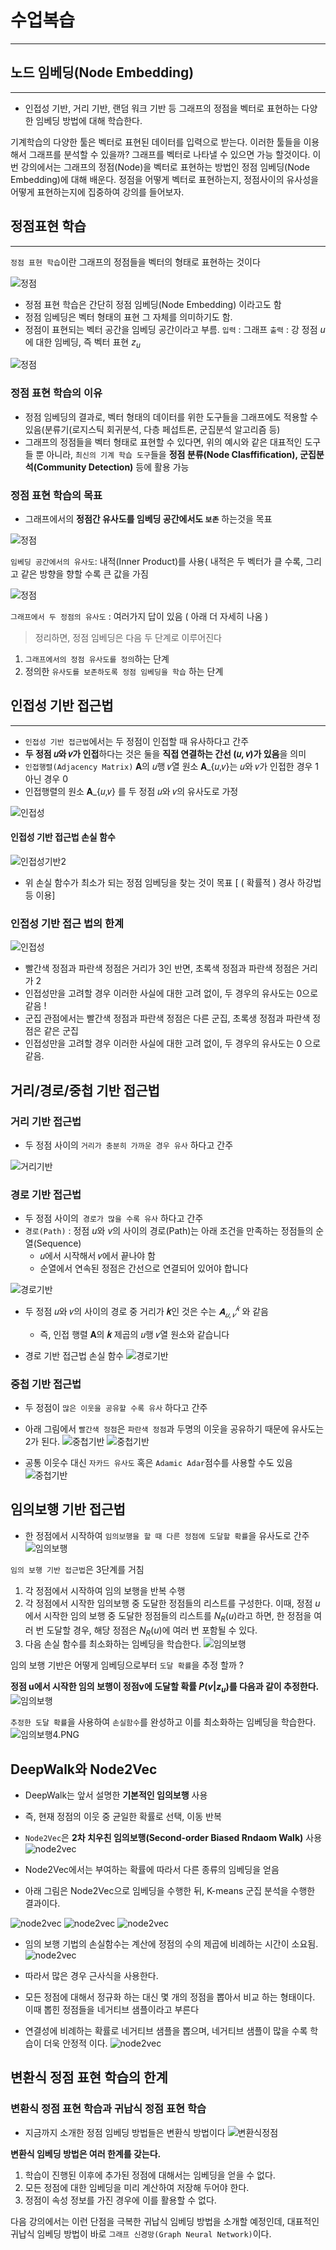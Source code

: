 
# 수업복습
---


## 노드 임베딩(Node Embedding)
---
- 인접성 기반, 거리 기반, 랜덤 워크 기반 등 그래프의 정점을 벡터로 표현하는 다양한 임베딩 방법에 대해 학습한다.

기계학습의 다양한 툴은 벡터로 표현된 데이터를 입력으로 받는다.
이러한 툴들을 이용해서 그래프를 분석할 수 있을까? 그래프를 벡터로 나타낼 수 있으면 가능 할것이다. 이번 강의에서는 그래프의 정점(Node)을 벡터로 표현하는 방법인 정점 임베딩(Node Embedding)에 대해 배운다. 정점을 어떻게 벡터로 표현하는지, 정점사이의 유사성을 어떻게 표현하는지에 집중하여 강의를 들어보자.

## 정점표현 학습
---
`정점 표현 학습`이란 그래프의 정점들을 벡터의 형태로 표현하는 것이다 


![정점](정점표현학습.PNG)

- 정점 표현 학습은 간단히 정점 임베딩(Node Embedding) 이라고도 함
- 정점 임베딩은 벡터 형태의 표현 그 자체를 의미하기도 함.
- 정점이 표현되는 벡터 공간을 임베딩 공간이라고 부름.
`입력` : 그래프
`출력` : 강 정점 $u$에 대한 임베딩, 즉 벡터 표현 $z_u$

![정점](정점표현학습2.PNG)

### 정점 표현 학습의 이유
- 정점 임베딩의 결과로, 벡터 형태의 데이터를 위한 도구들을 그래프에도 적용할 수 있음(분류기(로지스틱 회귀분석, 다층 페섭트론, 군집분석 알고리즘 등)
- 그래프의 정점들을 벡터 형태로 표현할 수 있다면, 위의 예시와 같은 대표적인 도구들 뿐 아니라, `최신의 기계 학습 도구`들을 **정점 분류(Node Clasffification), 군집분석(Community Detection)** 등에 활용 가능

### 정점 표현 학습의 목표
- 그래프에서의 **정점간 유사도를 임베딩 공간에서도 `보존`** 하는것을 목표

![정점](정점표현학습3.PNG)

`임베딩 공간에서의 유사도`: 내적(Inner Product)를 사용( 내적은 두 벡터가 클 수록, 그리고 같은 방향을 향할 수록 큰 값을 가짐

![정점](정점표현학습4.PNG)

`그래프에서 두 정점의 유사도` : 여러가지 답이 있음 ( 아래 더 자세히 나옴 )

> 정리하면, 정점 임베딩은 다음 두 단계로 이루어진다
1. `그래프에서의 정점 유사도를 정의`하는 단계  
2. 정의한 `유사도를 보존하도록 정점 임베딩을 학습` 하는 단계

## 인접성 기반 접근법
---
- `인접성 기반 접근법`에서는 두 정점이 인접할 때 유사하다고 간주
- **두 정점 𝑢와 𝑣가 인접**하다는 것은 둘을 **직접 연결하는 간선 (𝑢, 𝑣)가 있음**을 의미
- `인접행렬(Adjacency Matrix)` 𝐀의 𝑢행 𝑣열 원소 𝐀_{𝑢,𝑣}는 𝑢와 𝑣가 인접한 경우 1아닌 경우 0
-  인접행렬의 원소 𝐀_{𝑢,𝑣} 를 두 정점 𝑢와 𝑣의 유사도로 가정
  
  
![인접성](인접성기반.PNG)



#### 인접성 기반 접근법 손실 함수
![인접성기반2](인접성기반2.PNG)

- 위 손실 함수가 최소가 되는 정점 임베딩을 찾는 것이 목표 [ ( 확률적 ) 경사 하강법 등 이용]

### 인접성 기반 접근 법의 한계

![인접성](인접성기반3.PNG)

- 빨간색 정점과 파란색 정점은 거리가 3인 반면, 초록색 정점과 파란색 정점은 거리가 2
- 인접성만을 고려할 경우 이러한 사실에 대한 고려 없이, 두 경우의 유사도는 0으로 같음 !
- 군집 관점에서는 빨간색 정점과 파란색 정점은 다른 군집, 초록생 정점과 파란색 정점은 같은 군집
- 인접성만을 고려할 경우 이러한 사실에 대한 고려 없이, 두 경우의 유사도는 0 으로 같음. 

## 거리/경로/중첩 기반 접근법


### 거리 기반 접근법
- 두 정점 사이의 `거리가 충분히 가까운 경우 유사` 하다고 간주

![거리기반](거리기반.PNG)

### 경로 기반 접근법
- 두 정점 사이의` 경로가 많을 수록 유사` 하다고 간주
- `경로(Path)` : 정점 $u$와 $v$의 사이의 경로(Path)는 아래 조건을 만족하는 정점들의 순열(Sequence)
    -  𝑢에서 시작해서 𝑣에서 끝나야 함
    -  순열에서 연속된 정점은 간선으로 연결되어 있어야 합니다

![경로기반](경로기반.PNG)

- 두 정점 𝑢와 𝑣의 사이의 경로 중 거리가 **𝑘**인 것은 수는 $𝐀_{𝑢,𝑣}^𝑘$ 와 같음

    - 즉, 인접 행렬 𝐀의 **𝑘** 제곱의 𝑢행 𝑣열 원소와 같습니다

- 경로 기반 접근법 손실 함수
![경로기반](경로기반2.PNG)

### 중첩 기반 접근법
- 두 정점이 `많은 이웃을 공유할 수록 유사` 하다고 간주
- 아래 그림에서 `빨간색 정점`은 `파란색 정점`과 두명의 이웃을 공유하기 때문에 유사도는 2가 된다.
![중첩기반](중첩기반.PNG)
![중첩기반](중첩기반2.PNG)

- 공통 이웃수 대신 `자카드 유사도` 혹은 `Adamic Adar`점수를 사용할 수도 있음
![중첩기반](중첩기반3.PNG)

## 임의보행 기반 접근법

- 한 정점에서 시작하여 `임의보행을 할 때 다른 정점에 도달할 확률`을 유사도로 간주
![임의보행](임의보행.PNG)

`임의 보행 기반 접근법`은 3단계를 거침

1. 각 정점에서 시작하여 임의 보행을 반복 수행
2. 각 정점에서 시작한 임의보행 중 도달한 정점들의 리스트를 구성한다. 이때, 정점 $u$에서 시작한 임의 보행 중 도달한 정점들의 리스트를 $N_R(u)$라고 하면, 한 정점을 여러 번 도달할 경우, 해당 정점은 $N_R(u)$에 여러 번 포함될 수 있다.
3. 다음 손실 함수를 최소화하는 임베딩을 학습한다.
![임의보행](임의보행2.PNG)

임의 보행 기반은 어떻게 임베딩으로부터 `도달 확률`을 추정 할까 ?

**정점 u에서 시작한 임의 보행이 정점v에 도달할 확률 $P(v|z_u)$를 다음과 같이 추정한다.**
![임의보행](임의보행3.PNG)



`추정한 도달 확률`을 사용하여 `손실함수`를 완성하고 이를 최소화하는 임베딩을 학습한다.
![임의보행4.PNG](임의보행4.PNG)

## DeepWalk와 Node2Vec
- DeepWalk는 앞서 설명한 **기본적인 임의보행** 사용
- 즉, 현재 정점의 이웃 중 균일한 확률로 선택, 이동 반복

- `Node2Vec`은 **2차 치우친 임의보행(Second-order Biased Rndaom Walk)** 사용
![node2vec](node2vec.PNG)

- Node2Vec에서는 부여하는 확률에 따라서 다른 종류의 임베딩을 얻음
- 아래 그림은 Node2Vec으로 임베딩을 수행한 뒤, K-means 군집 분석을 수행한 결과이다.

![node2vec](node2vec2.PNG)
![node2vec](node2vec3.PNG)
![node2vec](node2vec4.PNG)

- 임의 보행 기법의 손실함수는 계산에 정점의 수의 제곱에 비례하는 시간이 소요됨.
![node2vec](node2vec5.PNG)

- 따라서 많은 경우 근사식을 사용한다.
- 모든 정점에 대해서 정규화 하는 대신 몇 개의 정점을 뽑아서 비교 하는 형태이다. 이때 뽑힌 정점들을 네거티브 샘플이라고 부른다
- 연결성에 비례하는 확률로 네거티브 샘플을 뽑으며, 네거티브 샘플이 많을 수록 학습이 더욱 안정적 이다.
![node2vec](node2vec6.PNG)

## 변환식 정점 표현 학습의 한계
### 변환식 정점 표현 학습과 귀납식 정점 표현 학습

- 지금까지 소개한 정점 임베딩 방법들은 변환식 방법이다
![변환식정점](변환식정점.PNG)

**변환식 임베딩 방법은 여러 한계를 갖는다.**
1. 학습이 진행된 이후에 추가된 정점에 대해서는 임베딩을 얻을 수 없다.
2. 모든 정점에 대한 임베딩을 미리 계산하여 저장해 두어야 한다.
3. 정점이 속성 정보를 가진 경우에 이를 활용할 수 없다.

다음 강의에서는 이런 단점을 극복한 귀납식 임베딩 방법을 소개할 예정인데,
대표적인 귀납식 임베딩 방법이 바로 `그래프 신경망(Graph Neural Network)`이다.


```python

```
